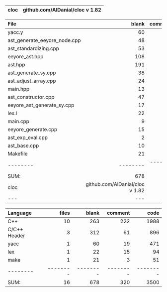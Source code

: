 cloc|github.com/AlDanial/cloc v 1.82
--- | ---

File|blank|comment|code
:-------|-------:|-------:|-------:
yacc.y|60|19|471
ast_generate_eeyore_node.cpp|48|103|440
ast_standardizing.cpp|53|50|397
eeyore_ast.hpp|108|14|369
ast.hpp|191|44|318
ast_generate_sy.cpp|38|30|274
ast_adjust_array.cpp|24|28|259
main.hpp|13|3|209
ast_constructor.cpp|47|0|209
eeyore_ast_generate_sy.cpp|17|3|117
lex.l|22|15|94
main.cpp|9|1|86
eeyore_generate.cpp|15|4|76
ast_exp_eval.cpp|2|0|71
ast_base.cpp|10|3|59
Makefile|21|3|51
--------|--------|--------|--------
SUM:|678|320|3500
cloc|github.com/AlDanial/cloc v 1.82
--- | ---

Language|files|blank|comment|code
:-------|-------:|-------:|-------:|-------:
C++|10|263|222|1988
C/C++ Header|3|312|61|896
yacc|1|60|19|471
lex|1|22|15|94
make|1|21|3|51
--------|--------|--------|--------|--------
SUM:|16|678|320|3500
